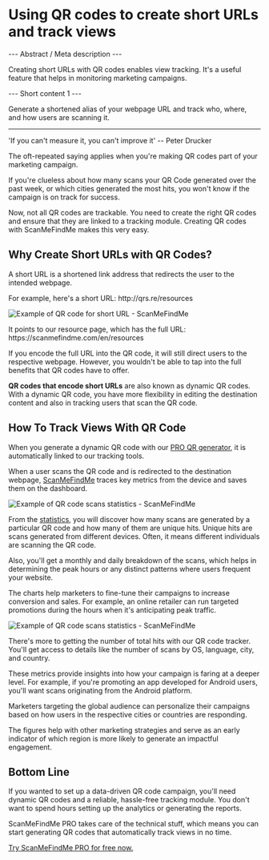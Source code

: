 <h1>Using QR codes to create short URLs and track views</h1>

--- Abstract / Meta description ---

Creating short URLs with QR codes enables view tracking. It's a useful feature that helps in monitoring marketing campaigns.

--- Short content 1 ---

Generate a shortened alias of your webpage URL and track who, where, and how users are scanning it.

----------

<p><span class="font-italic">'If you can't measure it, you can't improve it'</span>  -- Peter Drucker</p>
<p>The oft-repeated saying applies when you're making QR codes part of your marketing campaign.</p>
<p>If you're clueless about how many scans your QR Code generated over the past week, or which cities generated the most hits, you won't know if the campaign is on track for success.</p>
<p>Now, not all QR codes are trackable. You need to create the right QR codes and ensure that they are linked to a tracking module. Creating QR codes with ScanMeFindMe makes this very easy. </p>
<h2>Why Create Short URLs with QR Codes?</h2>
<p>A short URL is a shortened link address that redirects the user to the intended webpage. </p>

<p>For example, here's a short URL: <span class="font-italic">http://qrs.re/resources</span></p>

<p class="imageholder"><img src="https://media.scanmefindme.com/blog/about_dynamic_url/files/img 1 - qr.png" alt="Example of QR code for short URL - ScanMeFindMe"></p>

<p>It points to our resource page, which has the full URL: <span class="font-italic">https://scanmefindme.com/en/resources</span></p>

<p>If you encode the full URL into the QR code, it will still direct users to the respective webpage. However, you wouldn't be able to tap into the full benefits that QR codes have to offer. </p>

<p><strong>QR codes that encode short URLs</strong> are also known as dynamic QR codes. With a dynamic QR code, you have more flexibility in editing the destination content and also in tracking users that scan the QR code.</p>
<h2>How To Track Views With QR Code</h2>
<p>When you generate a dynamic QR code with our <a href="#pro">PRO QR generator</a>, it is automatically linked to our tracking tools.</p>

<p>When a user scans the QR code and is redirected to the destination webpage, <a href="#static:url">ScanMeFindMe</a> traces key metrics from the device and saves them on the dashboard.</p>

<p class="imageholder"><img src="https://media.scanmefindme.com/blog/about_dynamic_url/files/img 2 - total scans.png" alt="Example of QR code scans statistics - ScanMeFindMe"></p>

<p>From the <a href="#article:about_statistics" title="Scans statistics for dynamic QR codes">statistics</a>, you will discover how many scans are generated by a particular QR code and how many of them are unique hits. Unique hits are scans generated from different devices. Often, it means different individuals are scanning the QR code. </p>

<p>Also, you'll get a monthly and daily breakdown of the scans, which helps in determining the peak hours or any distinct patterns where users frequent your website. </p>

<p>The charts help marketers to fine-tune their campaigns to increase conversion and sales. For example, an online retailer can run targeted promotions during the hours when it's anticipating peak traffic.</p>

<p class="imageholder"><img src="https://media.scanmefindme.com/blog/about_dynamic_url/files/img 3 - scans by.png" alt="Example of QR code scans statistics - ScanMeFindMe"></p>

<p>There's more to getting the number of total hits with our QR code tracker. You'll get access to details like the number of scans by OS, language, city, and country. </p>

<p>These metrics provide insights into how your campaign is faring at a deeper level. For example, if you're promoting an app developed for Android users, you'll want scans originating from the Android platform. </p>

<p>Marketers targeting the global audience can personalize their campaigns based on how users in the respective cities or countries are responding. </p>

<p>The figures help with other marketing strategies and serve as an early indicator of which region is more likely to generate an impactful engagement. </p>
<h2>Bottom Line</h2>
<p>If you wanted to set up a data-driven QR code campaign, you'll need dynamic QR codes and a reliable, hassle-free tracking module. You don't want to spend hours setting up the analytics or generating the reports.</p>

<p>ScanMeFindMe PRO takes care of the technical stuff, which means you can start generating QR codes that automatically track views in no time.</p>

<p><a href="#pro">Try ScanMeFindMe PRO for free now.</a></p>
